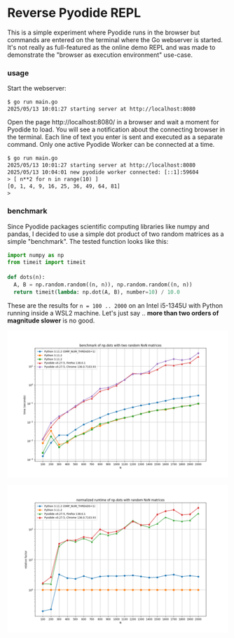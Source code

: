 # Reverse Pyodide REPL

This is a simple experiment where Pyodide runs in the browser but commands are entered on the terminal where the Go webserver is started. It's not really as full-featured as the online demo REPL and was made to demonstrate the "browser as execution environment" use-case.

### usage

Start the webserver:

```
$ go run main.go
2025/05/13 10:01:27 starting server at http://localhost:8080
```

Open the page http://localhost:8080/ in a browser and wait a moment for Pyodide to load. You will see a notification about the connecting browser in the terminal. Each line of text you enter is sent and executed as a separate command. Only one active Pyodide Worker can be connected at a time.

```
$ go run main.go
2025/05/13 10:01:27 starting server at http://localhost:8080
2025/05/13 10:04:01 new pyodide worker connected: [::1]:59604
> [ n**2 for n in range(10) ]
[0, 1, 4, 9, 16, 25, 36, 49, 64, 81]
> 
```

### benchmark

Since Pyodide packages scientific computing libraries like numpy and pandas, I decided to use a simple dot product of two random matrices as a simple "benchmark". The tested function looks like this:

```python
import numpy as np
from timeit import timeit

def dots(n):
  A, B = np.random.random((n, n)), np.random.random((n, n))
  return timeit(lambda: np.dot(A, B), number=10) / 10.0
```

These are the results for `n = 100 .. 2000` on an Intel i5-1345U with Python running inside a WSL2 machine. Let's just say .. **more than two orders of magnitude slower** is no good.

![](np.dot-bench.1-runtime.png)

![](np.dot-bench.2-normalized.png)
